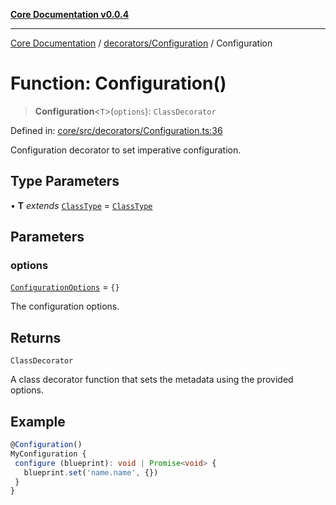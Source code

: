 [**Core Documentation v0.0.4**](../../../README.md)

***

[Core Documentation](../../../modules.md) / [decorators/Configuration](../README.md) / Configuration

# Function: Configuration()

> **Configuration**\<`T`\>(`options`): `ClassDecorator`

Defined in: [core/src/decorators/Configuration.ts:36](https://github.com/stonemjs/core/blob/d2167ff53d508d3a75c05f0cf962180518d3e061/src/decorators/Configuration.ts#L36)

Configuration decorator to set imperative configuration.

## Type Parameters

• **T** *extends* [`ClassType`](../../../declarations/type-aliases/ClassType.md) = [`ClassType`](../../../declarations/type-aliases/ClassType.md)

## Parameters

### options

[`ConfigurationOptions`](../interfaces/ConfigurationOptions.md) = `{}`

The configuration options.

## Returns

`ClassDecorator`

A class decorator function that sets the metadata using the provided options.

## Example

```typescript
@Configuration()
MyConfiguration {
 configure (blueprint): void | Promise<void> {
   blueprint.set('name.name', {})
 }
}
```
